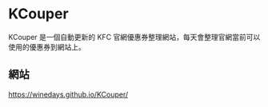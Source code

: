 # KCouper
KCouper 是一個自動更新的 KFC 官網優惠券整理網站，每天會整理官網當前可以使用的優惠券到網站上。  

## 網站
https://winedays.github.io/KCouper/  
